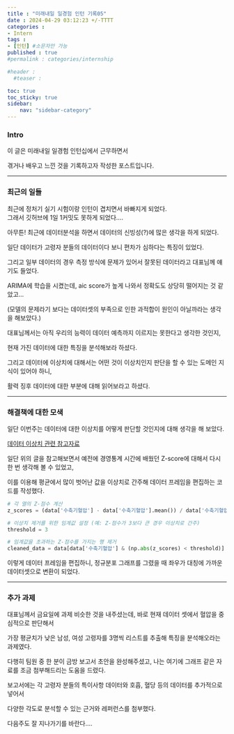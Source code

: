 ```yaml
---
title : "미래내일 일경험 인턴 기록05"
date : 2024-04-29 03:12:23 +/-TTTT
categories : 
- Intern
tags : 
- [인턴] #소문자만 가능
published : true
#permalink : categories/internship

#header :
  #teaser : 

toc: true
toc_sticky: true
sidebar:
    nav: "sidebar-category"
---
```


### Intro

이 글은 미래내일 일경험 인턴십에서 근무하면서

겪거나 배우고 느낀 것을 기록하고자 작성한 포스트입니다.

* * *

### 최근의 일들

최근에 정처기 실기 시험이랑 인턴이 겹치면서 바빠지게 되었다.  
그래서 깃허브에 1일 1커밋도 못하게 되었다....

아무튼! 최근에 데이터분석을 하면서 데이터의 신빙성(?)에 많은 생각을 하게 되었다.

일단 데이터가 고령자 분들의 데이터이다 보니 편차가 심하다는 특징이 있었다.

그리고 일부 데이터의 경우 측정 방식에 문제가 있어서 잘못된 데이터라고 대표님께 얘기도 들었다.

ARIMA에 학습을 시켰는데, aic score가 높게 나와서 정확도도 상당히 떨어지는 것 같았고...

(모델의 문제라기 보다는 데이터셋의 부족으로 인한 과적합이 원인이 아닐까라는 생각을 해보았다.)

대표님께서는 아직 우리의 능력이 데이터 예측까지 이르지는 못한다고 생각한 것인지,

현재 가진 데이터에 대한 특징을 분석해보라 하셨다.

그리고 데이터에 이상치에 대해서는 어떤 것이 이상치인지 판단을 할 수 있는 도메인 지식이 있어야 하니,

활력 징후 데이터에 대한 부분에 대해 읽어보라고 하셨다.

* * *

### 해결책에 대한 모색

일단 이번주는 데이터에 대한 이상치를 어떻게 판단할 것인지에 대해 생각을 해 보았다.

[데이터 이상치 관련 참고자료](https://gannigoing.medium.com/%EB%8D%B0%EC%9D%B4%ED%84%B0-%EC%9D%B4%EC%83%81%EC%B9%98-outlier-%EC%9D%98-%EA%B8%B0%EC%A4%80%EC%9D%80-%EB%AC%B4%EC%97%87%EC%9D%BC%EA%B9%8C-f11f60bf901a)

일단 위의 글을 참고해보면서 예전에 경영통계 시간에 배웠던 Z-score에 대해서 다시 한 번 생각해 볼 수 있었고,

이를 이용해 평균에서 많이 벗어난 값을 이상치로 간주해 데이터 프레임을 편집하는 코드를 작성했다.

```python
# 각 열의 Z-점수 계산
z_scores = (data['수축기혈압'] - data['수축기혈압'].mean()) / data['수축기혈압'].std()

# 이상치 제거를 위한 임계값 설정 (예: Z-점수가 3보다 큰 경우 이상치로 간주)
threshold = 3

# 임계값을 초과하는 Z-점수를 가지는 행 제거
cleaned_data = data[data['수축기혈압'] & (np.abs(z_scores) < threshold)]
```

이렇게 데이터 프레임을 편집하니, 정규분포 그래프를 그렸을 때 좌우가 대칭에 가까운 데이터셋으로 변환이 되었다.

* * *

### 추가 과제

대표님께서 금요일에 과제 비슷한 것을 내주셨는데, 바로 현재 데이터 셋에서 혈압을 중심적으로 판단해서

가장 평균치가 낮은 남성, 여성 고령자를 3명씩 리스트를 추출해 특징을 분석해오라는 과제였다.

다행히 팀원 중 한 분이 금방 보고서 초안을 완성해주셨고, 나는 여기에 그래프 같은 자료를 조금 첨부해드리는 도움을 드렸다.

보고서에는 각 고령자 분들의 특이사항 데이터와 호흡, 혈당 등의 데이터를 추가적으로 넣어서

다양한 각도로 분석할 수 있는 근거와 레퍼런스를 첨부했다.

다음주도 잘 지나가기를 바란다....

&nbsp;